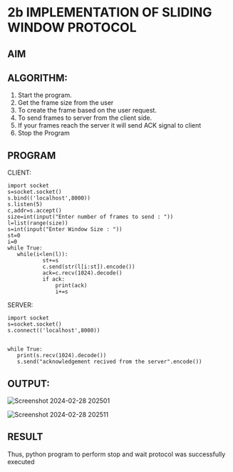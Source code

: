 # 2b IMPLEMENTATION OF SLIDING WINDOW PROTOCOL
## AIM
## ALGORITHM:
1. Start the program.
2. Get the frame size from the user
3. To create the frame based on the user request.
4. To send frames to server from the client side.
5. If your frames reach the server it will send ACK signal to client
6. Stop the Program
## PROGRAM
 
CLIENT: 
 ```
import socket 
s=socket.socket() 
s.bind(('localhost',8000)) 
s.listen(5) 
c,addr=s.accept() 
size=int(input("Enter number of frames to send : ")) 
l=list(range(size)) 
s=int(input("Enter Window Size : ")) 
st=0 
i=0 
while True: 
    while(i<len(l)): 
            st+=s 
            c.send(str(l[i:st]).encode()) 
            ack=c.recv(1024).decode() 
            if ack: 
                print(ack) 
                i+=s 
 ```
SERVER: 
 ```
import socket 
s=socket.socket() 
s.connect(('localhost',8000)) 
 

while True:    
    print(s.recv(1024).decode()) 
    s.send("acknowledgement recived from the server".encode()) 
 ```
## OUTPUT:



![Screenshot 2024-02-28 202501](https://github.com/ViswaPrakaashNJ/2b_SLIDING_WINDOW_PROTOCOL/assets/150996664/e4869d7f-d1f1-4f9c-a29e-6ca942929fa3)

![Screenshot 2024-02-28 202511](https://github.com/ViswaPrakaashNJ/2b_SLIDING_WINDOW_PROTOCOL/assets/150996664/84e8a6f8-4734-432c-8ea2-1a0dcda7a5f6)





## RESULT
Thus, python program to perform stop and wait protocol was successfully executed
